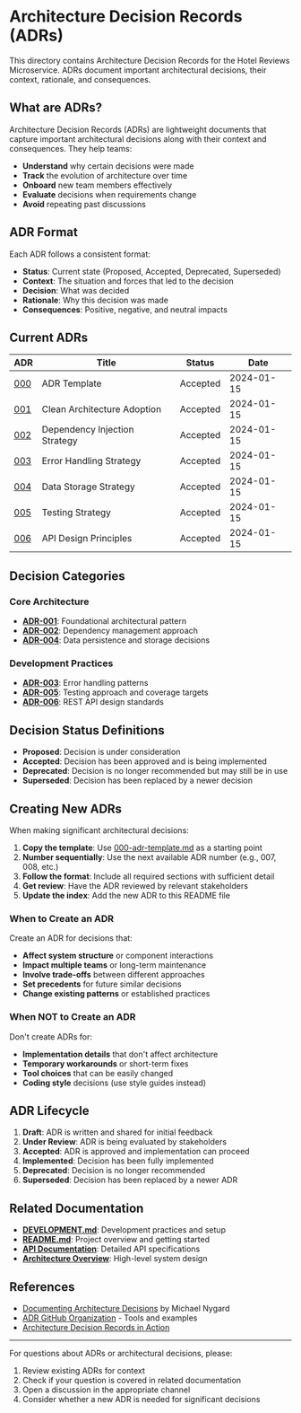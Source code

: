 # Architecture Decision Records (ADRs)

This directory contains Architecture Decision Records for the Hotel Reviews Microservice. ADRs document important architectural decisions, their context, rationale, and consequences.

## What are ADRs?

Architecture Decision Records (ADRs) are lightweight documents that capture important architectural decisions along with their context and consequences. They help teams:

- **Understand** why certain decisions were made
- **Track** the evolution of architecture over time  
- **Onboard** new team members effectively
- **Evaluate** decisions when requirements change
- **Avoid** repeating past discussions

## ADR Format

Each ADR follows a consistent format:
- **Status**: Current state (Proposed, Accepted, Deprecated, Superseded)
- **Context**: The situation and forces that led to the decision
- **Decision**: What was decided
- **Rationale**: Why this decision was made
- **Consequences**: Positive, negative, and neutral impacts

## Current ADRs

| ADR | Title | Status | Date |
|-----|-------|--------|------|
| [000](000-adr-template.md) | ADR Template | Accepted | 2024-01-15 |
| [001](001-clean-architecture-adoption.md) | Clean Architecture Adoption | Accepted | 2024-01-15 |
| [002](002-dependency-injection-strategy.md) | Dependency Injection Strategy | Accepted | 2024-01-15 |
| [003](003-error-handling-strategy.md) | Error Handling Strategy | Accepted | 2024-01-15 |
| [004](004-data-storage-strategy.md) | Data Storage Strategy | Accepted | 2024-01-15 |
| [005](005-testing-strategy.md) | Testing Strategy | Accepted | 2024-01-15 |
| [006](006-api-design-principles.md) | API Design Principles | Accepted | 2024-01-15 |

## Decision Categories

### Core Architecture
- **[ADR-001](001-clean-architecture-adoption.md)**: Foundational architectural pattern
- **[ADR-002](002-dependency-injection-strategy.md)**: Dependency management approach
- **[ADR-004](004-data-storage-strategy.md)**: Data persistence and storage decisions

### Development Practices  
- **[ADR-003](003-error-handling-strategy.md)**: Error handling patterns
- **[ADR-005](005-testing-strategy.md)**: Testing approach and coverage targets
- **[ADR-006](006-api-design-principles.md)**: REST API design standards

## Decision Status Definitions

- **Proposed**: Decision is under consideration
- **Accepted**: Decision has been approved and is being implemented
- **Deprecated**: Decision is no longer recommended but may still be in use
- **Superseded**: Decision has been replaced by a newer decision

## Creating New ADRs

When making significant architectural decisions:

1. **Copy the template**: Use [000-adr-template.md](000-adr-template.md) as a starting point
2. **Number sequentially**: Use the next available ADR number (e.g., 007, 008, etc.)
3. **Follow the format**: Include all required sections with sufficient detail
4. **Get review**: Have the ADR reviewed by relevant stakeholders
5. **Update the index**: Add the new ADR to this README file

### When to Create an ADR

Create an ADR for decisions that:
- **Affect system structure** or component interactions
- **Impact multiple teams** or long-term maintenance
- **Involve trade-offs** between different approaches
- **Set precedents** for future similar decisions
- **Change existing patterns** or established practices

### When NOT to Create an ADR

Don't create ADRs for:
- **Implementation details** that don't affect architecture
- **Temporary workarounds** or short-term fixes
- **Tool choices** that can be easily changed
- **Coding style** decisions (use style guides instead)

## ADR Lifecycle

1. **Draft**: ADR is written and shared for initial feedback
2. **Under Review**: ADR is being evaluated by stakeholders
3. **Accepted**: ADR is approved and implementation can proceed
4. **Implemented**: Decision has been fully implemented
5. **Deprecated**: Decision is no longer recommended
6. **Superseded**: Decision has been replaced by a newer ADR

## Related Documentation

- **[DEVELOPMENT.md](../../DEVELOPMENT.md)**: Development practices and setup
- **[README.md](../../README.md)**: Project overview and getting started
- **[API Documentation](../api/)**: Detailed API specifications
- **[Architecture Overview](../architecture/)**: High-level system design

## References

- [Documenting Architecture Decisions](https://cognitect.com/blog/2011/11/15/documenting-architecture-decisions) by Michael Nygard
- [ADR GitHub Organization](https://adr.github.io/) - Tools and examples
- [Architecture Decision Records in Action](https://www.thoughtworks.com/insights/articles/architecture-decision-records-in-action)

---

For questions about ADRs or architectural decisions, please:
1. Review existing ADRs for context
2. Check if your question is covered in related documentation  
3. Open a discussion in the appropriate channel
4. Consider whether a new ADR is needed for significant decisions